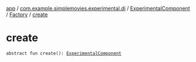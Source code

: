 [app](../../../index.md) / [com.example.simplemovies.experimental.di](../../index.md) / [ExperimentalComponent](../index.md) / [Factory](index.md) / [create](./create.md)

# create

`abstract fun create(): `[`ExperimentalComponent`](../index.md)